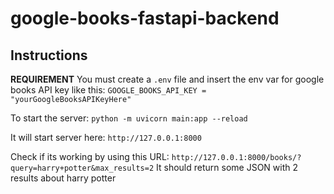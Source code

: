 # google-books-fastapi-backend
## Instructions
**REQUIREMENT**
You must create a `.env` file and insert the env var for google books API key like this:
`GOOGLE_BOOKS_API_KEY = "yourGoogleBooksAPIKeyHere"`

To start the server:
`python -m uvicorn main:app --reload`

It will start server here:
`http://127.0.0.1:8000`

Check if its working by using this URL:
`http://127.0.0.1:8000/books/?query=harry+potter&max_results=2`
It should return some JSON with 2 results about harry potter